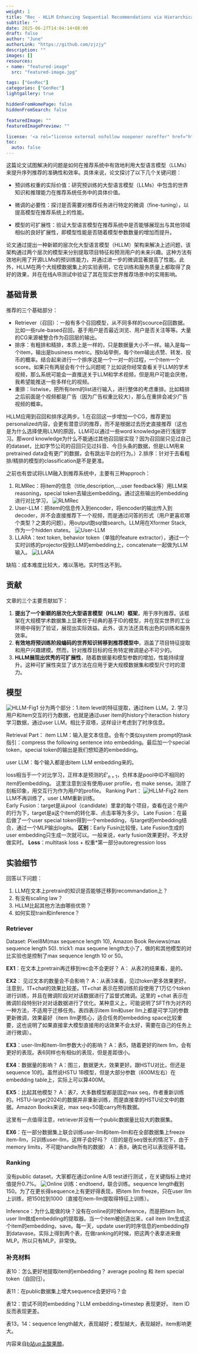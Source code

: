```yaml
---
weight: 1
title: "Rec - HLLM Enhancing Sequential Recommendations via Hierarchical Large Language Models for Item and User Modeling"
subtitle: ""
date: 2025-06-27T14:04:14+08:00
draft: false
author: "June"
authorLink: "https://github.com/zjzjy"
description: ""
images: []
resources:
- name: "featured-image"
  src: "featured-image.jpg"

tags: ["GenRec"]
categories: ["GenRec"]
lightgallery: true

hiddenFromHomePage: false
hiddenFromSearch: false

featuredImage: ""
featuredImagePreview: ""

license: '<a rel="license external nofollow noopener noreffer" href="https://creativecommons.org/licenses/by-nc/4.0/" target="_blank">CC BY-NC 4.0</a>'
toc:
  auto: false
---
```

这篇论文试图解决的问题是如何在推荐系统中有效地利用大型语言模型（LLMs）来提升序列推荐的准确性和效率。具体来说，论文探讨了以下几个关键问题：
- 预训练权重的实际价值：研究预训练的大型语言模型（LLMs）中包含的世界知识和推理能力在推荐系统任务中的具体价值。

- 微调的必要性：探讨是否需要对推荐任务进行特定的微调（fine-tuning），以提高模型在推荐系统上的性能。

- 模型的可扩展性：验证大型语言模型在推荐系统中是否能够展现出与其他领域相似的良好扩展性，即模型性能是否随着模型参数数量的增加而提升。

论文通过提出一种新颖的层次化大型语言模型（HLLM）架构来解决上述问题，该架构通过两个层次的模型来分别提取项目特征和预测用户的未来兴趣。这种方法有效地利用了开源LLMs的预训练能力，并通过进一步的微调显著提高了性能。此外，HLLM在两个大规模数据集上的实验表明，它在训练和服务质量上都取得了良好的效果，并在在线A/B测试中验证了其在现实世界推荐场景中的实用影响。
## 基础背景
推荐的三个基础部分：
- Retriever（召回）：一般有多个召回模型，从不同多样的scource召回数据。比如一些rule-based召回，基于用户是否最近浏览、用户是否关注等等。大量的CG来源被整合作为召回层的输出。
- 排序：有粗排和精排，本质上是一样的，只是数据量大小不一样。输入是每一个item，输出是business metric。按b站举例，每个item输出点赞、转发、投币的概率。结合起来进行一个排序这是一个一对一的过程，一个item一个score。如果只有两层会有个什么问题呢？比如说你经常查看关于LLM的学术视频，那么系统可能会一直推送关于LLM和学术视频，但是用户可能会厌倦，我希望能推送一些多样化的视频。
- 重排：listwise，把所有item的list进行输入，进行整体的考虑重排。比如精排之后前面是个视频都是广告（因为广告权重比较大），那么在重排会减少广告视频的概率。

HLLM应用到召回和排序这两步。1.在召回这一步增加一个CG，推荐更加personalized内容，会更有潜意识的推荐，而不是根据过去历史直接推荐（这也是为什么选择使用LLM的原因，LLM可以通过一些word knowledge进行浅层学习。那word knowledge为什么不能通过其他召回层实现？因为召回层只见过自己的dataset，比如字节公司的召回只见过抖音、今日头条的数据，但是LLM用来pretrained data会有更广的数据，会有跳出平台的行为。）2.排序：针对于去看粗排/精排的模型的classification是不是更准。

之前也有尝试将LLM融入到推荐系统中，主要有三种approch：
1. RLMRec：将item的信息（title,description,...,user feedback等）用LLM来reasoning，special token去输出embedding。通过这些输出的embedding进行对比学习，
   ![RLMRec](/images/RLMRec.png)
2. User-LLM：把item的信息传入到encoder，将encoder的输出传入到decoder，并不会直接推荐下一个视频，而是通过问答的形式（用户更喜欢哪个类型？之类的问题）。用output跑sql做search。LLM用在Xformer Stack, 作为一个hidden states。
   ![User-LLM](/images/User-LLM.png)
3. LLARA：text token, behavior token（单独的feature extractor），通过一个实时训练的projector投到LLM的embedding上，concatenate一起做为LLM输入。
   ![LLARA](/images/LARA.png)

缺陷：成本难度比较大，难以落地。实时性达不到。

## 贡献
文章的三个主要贡献如下：
1. **提出了一个新颖的层次化大型语言模型（HLLM）框架**，用于序列推荐。该框架在大规模学术数据集上显著优于经典的基于ID的模型，并在现实世界的工业环境中得到了验证，展现出实际效益。此外，该方法还具有出色的训练和服务效率。
2. **有效地将预训练阶段编码的世界知识转移到推荐模型中**，涵盖了项目特征提取和用户兴趣建模。然而，针对推荐目标的任务特定微调是必不可少的。
3. **HLLM展现出优秀的可扩展性**，随着数据量和模型参数的增加，性能持续提升。这种可扩展性突显了该方法在应用于更大规模数据集和模型尺寸时的潜力。

## 模型
![HLLM-Fig1](/images/HLLM-fig1.png)
分为两个部分：1.item level的特征提取，通过item LLM。2. 学习用户和item交互的行为数据，也就是通过user item的history个iteraction history学习数据，通过user LLM。相比于双塔，这样设计考虑到了时序信息。  

Retrieval Part：
item LLM：输入是文本信息。会有个类似system prompt的task指引：compress the following sentence into embedding。最后加一个special token，special token的输出是我们想知道的embedding。

user LLM：每个输入都是由item LLM embedding来的。

loss相当于一个对比学习，正样本是预测的$E'_{n+1}$，负样本是pool中ID不相同的item的embedding。
这里注意到没有使用user profile，也 make sense。消除了刻板印象，用交互行为作为用户的profile。
Ranking Part：
![HLLM-Fig2](/images/HLLM-Fig2.png)
item LLM不再训练了，user LMM重新训练。  
Early Fusion：target是从pool（candidate）里拿的每个项目，查看在这个用户的行为下，target是a这个item的转化率、点击率等为多少。
Late Fusion：在最后做了一个user special token得到一个embedding，与target的embedding结合，通过一个MLP输出logits。
**区别**：Early Fusin比较慢，Late Fusion生成的user embedding只生成一次就可以。一般来说，early fusion效果更好。不太好做实时。
**Loss**：multitask loss + 权重*第一部分autoregression loss
## 实验细节
回答以下问题：
1. LLM在文本上pretrain的知识是否能够迁移到recommandation上？
2. 有没有scaling law？
3. HLLM比起其他方法由哪些优势？
4. 如何实现train和inference？

### Retriever
Dataset: Pixel8M(max sequence length 10), Amazon Book Reviews(max sequence length 50).
trick1: max sequene length太小了，做的和其他模型的对比实验也是控制了max sequence length 10 or 50。

**EX1**：在文本上pretrain再迁移到rec会不会更好？
A： 从表2的结果看，是的。

**EX2**： 见过文本的数量会不会影响？
A：从表3来看，见过token更多效果更好。注意到，1T+chat的效果比较差。1T+chat 表示在预训练阶段使用了1万亿个token进行训练，并且在微调阶段对对话数据进行了监督式微调。这里的 +chat 表示在微调阶段特别针对对话数据进行了优化。某种意义上，可能说明了SFT作为对齐的一种方法，不适用于迁移任务。表四表示item llm和user llm上都是可学习的参数更新微调，效果最好（item llm更核心，适合任务的embedding space比较重要，这也说明了如果直接拿大模型直接用的话效果不会太好，需要在自己的任务上进行微调）。

**EX3**：user-llm和item-llm参数大小的影响？
A：表5，随着更好的item llm，会有更好的表现。表6同样也有相似的表现，但是差距很小。

**EX4**：数据量的影响？
A：图三，数据更大，效果更好。跟HSTU对比，但还是sequence 10的。虽然说HSTU 1B模型，但是大部分参数（600M左右）在embedding table上，实际上可以算400M。

**EX5**：比起其他模型？
A：表7，大多数模型都是固定max seq，作者重新训练的。HSTU-large(2024)的数据并非重新训练，而是直接拿的HSTU论文中的数据。Amazon Books来说，max seq=50能carry所有数据。

这里有一点值得注意，retriever并没有一个public数据量比较大的数据集。

**EX6**：在一部分数据集上联合训练user-llm和item-llm和在全部数据集上freeze item-llm，只训练user-llm，这样子会好吗？（目的是在seq很长的情况下，由于memory limits，不可能handle所有的数据）
A：表8，确实也可以表现得不错。
### Ranking
没有public dataset，大家都在通过online A/B test进行测试 ，在关键指标上绝对值提升0.7%。
![Online](/images/HLLM-online.png)
训练：endtoend，联合训练。sequence length截到150。为了在更长得sequence上有更好得表现，把item llm freeze，只在user llm上训练，把150拉到1000（直接在item-llm提取得特征上训练）。

Inference：为什么能做的块？没有在online的时候inference，而是把item llm, user llm做成embedding的提取器。当一个item被创造出来，call item llm生成这个item的embedding，save。每一天，update user的时序信息的embedding存到datavase。实际上得到两个表，在做ranking的时候，把这两个表拿进来做MLP。所以只有MLP，非常快。

### 补充材料
表10：怎么更好地提取item的embedding？ average pooling    和   item special token（自回归）。

表11：在public数据集上增大sequence会更好吗？会

表12：尝试不同的embedding？LLM embedding+timestep 表现更好。  item ID反而表现更差。

表13，14：sequence length越大，表现越好；模型越大，表现越好。item影响更大。

内容来自[b站up主酸果酿](https://www.bilibili.com/video/BV1uXoBY3E8B?spm_id_from=333.788.videopod.sections&vd_source=dcd6c275fe4ed979bb96cd340654e13c)。

